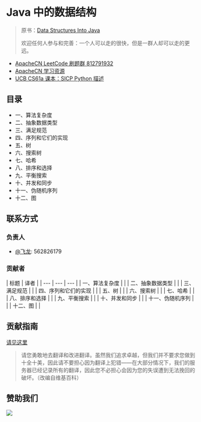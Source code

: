# Java 中的数据结构

> 原书：[Data Structures Into Java](http://inst.eecs.berkeley.edu/~cs61b/fa17/materials/book2/data-structures.pdf)
> 
> 欢迎任何人参与和完善：一个人可以走的很快，但是一群人却可以走的更远。

* [ApacheCN LeetCode 刷题群 812791932](http://qm.qq.com/cgi-bin/qm/qr?k=O4wL2pA1LJEArhZ02mI-_YLn4gQFaQjK)
* [ApacheCN 学习资源](http://www.apachecn.org/)
* [UCB CS61a 课本：SICP Python 描述](https://github.com/apachecn/sicp-py-zh)

## 目录

+   一、算法复杂度
+   二、抽象数据类型
+   三、满足规范
+   四、序列和它们的实现
+   五、树
+   六、搜索树
+   七、哈希
+   八、排序和选择
+   九、平衡搜索
+   十、并发和同步
+   十一、伪随机序列
+   十二、图

## 联系方式

### 负责人

* [@飞龙](https://github.com/wizardforcel): 562826179

### 贡献者

| 标题 | 译者 |
| --- | --- | --- |
| 一、算法复杂度 | |
| 二、抽象数据类型 | |
| 三、满足规范 | |
| 四、序列和它们的实现 | |
| 五、树 | |
| 六、搜索树 | |
| 七、哈希 | |
| 八、排序和选择 | |
| 九、平衡搜索 | |
| 十、并发和同步 | |
| 十一、伪随机序列 | |
| 十二、图 | |

## 贡献指南

[请见这里](CONTRIBUTING.md)

> 请您勇敢地去翻译和改进翻译。虽然我们追求卓越，但我们并不要求您做到十全十美，因此请不要担心因为翻译上犯错——在大部分情况下，我们的服务器已经记录所有的翻译，因此您不必担心会因为您的失误遭到无法挽回的破坏。（改编自维基百科）

## 赞助我们

![](https://www.apachecn.org/img/about/donate.jpg)
